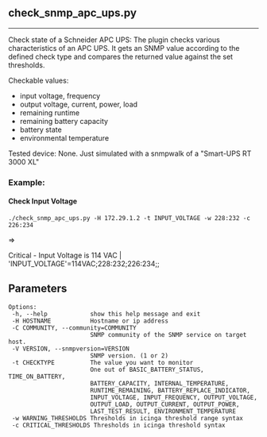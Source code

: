 ## check_snmp_apc_ups.py
---

Check state of a Schneider APC UPS:
The plugin checks various characteristics of an APC UPS. It gets an SNMP value according to 
the defined check type and compares the returned value against the set thresholds. 

Checkable values:
* input voltage, frequency
* output voltage, current, power, load
* remaining runtime
* remaining battery capacity
* battery state
* environmental temperature

Tested device: None. Just simulated with a snmpwalk of a "Smart-UPS RT 3000 XL"

### Example:

#### Check Input Voltage

    ./check_snmp_apc_ups.py -H 172.29.1.2 -t INPUT_VOLTAGE -w 228:232 -c 226:234
 
=> 

Critical - Input Voltage is 114 VAC | 'INPUT_VOLTAGE'=114VAC;228:232;226:234;;
    

## Parameters
 ```
Options:
  -h, --help            show this help message and exit
  -H HOSTNAME           Hostname or ip address
  -C COMMUNITY, --community=COMMUNITY
                        SNMP community of the SNMP service on target host.
  -V VERSION, --snmpversion=VERSION
                        SNMP version. (1 or 2)
  -t CHECKTYPE          The value you want to monitor 
                        One out of BASIC_BATTERY_STATUS, TIME_ON_BATTERY,
                        BATTERY_CAPACITY, INTERNAL_TEMPERATURE,
                        RUNTIME_REMAINING, BATTERY_REPLACE_INDICATOR,
                        INPUT_VOLTAGE, INPUT_FREQUENCY, OUTPUT_VOLTAGE,
                        OUTPUT_LOAD, OUTPUT_CURRENT, OUTPUT_POWER,
                        LAST_TEST_RESULT, ENVIRONMENT_TEMPERATURE
  -w WARNING_THRESHOLDS Thresholds in icinga threshold range syntax
  -c CRITICAL_THRESHOLDS Thresholds in icinga threshold syntax
 ```
